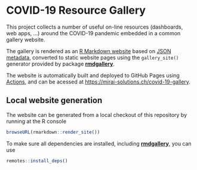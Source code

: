 # COVID-19 Resource Gallery

This project collects a number of useful on-line resources (dashboards, web apps, ...) around the COVID-19 pandemic embedded in a common gallery website.

The gallery is rendered as an [R Markdown website](https://bookdown.org/yihui/rmarkdown/rmarkdown-site.html) based on [JSON metadata](meta/resources.json), converted to static website pages using the `gallery_site()` generator provided by package [**rmdgallery**](https://riccardoporreca.github.io/rmdgallery).

The website is automatically built and deployed to GitHub Pages using [Actions](https://help.github.com/en/actions), and can be acessed at https://mirai-solutions.ch/covid-19-gallery.


## Local website generation

The website can be generated from a local checkout of this repository by running at the R console
```r
browseURL(rmarkdown::render_site())
```
To make sure all dependencies are installed, including [**rmdgallery**](https://github.com/riccardoporreca/rmdgallery), you can use
```r
remotes::install_deps()
```
